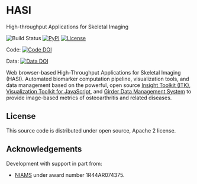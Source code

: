 # HASI

High-throughput Applications for Skeletal Imaging

![Build Status](https://github.com/KitwareMedical/HASI/workflows/Build,%20test,%20package/badge.svg)
[![PyPI](https://img.shields.io/pypi/v/itk-hasi.svg)](https://pypi.python.org/pypi/itk-hasi)
[![License](https://img.shields.io/badge/License-Apache%202.0-blue.svg)](https://github.com/KitwareMedical/HASI/blob/master/LICENSE)

Code: [![Code DOI](https://zenodo.org/badge/213758778.svg)](https://zenodo.org/badge/latestdoi/213758778)

Data: [![Data DOI](https://zenodo.org/badge/DOI/10.5281/zenodo.3909552.svg)](https://doi.org/10.5281/zenodo.3909552)

Web browser-based High-Throughput Applications for Skeletal Imaging (HASI).
Automated biomarker computation pipeline, visualization tools, and data
management based on the powerful, open source [Insight Toolkit
(ITK)](https://github.com/InsightSoftwareConsortium/ITK), [Visualization
Toolkit for JavaScript](https://kitware.github.io/vtk-js/index.html), and
[Girder Data Management System](https://github.com/girder/girder) to provide
image-based metrics of osteoarthritis and related diseases.

License
-------

This source code is distributed under open source, Apache 2 license.

Acknowledgements
----------------

Development with support in part from:

- [NIAMS](https://www.niams.nih.gov/) under award number 1R44AR074375.
